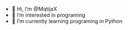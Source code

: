 - 👋 Hi, I’m @MqtijaX
- 👀 I’m interested in programing
- 🌱 I’m currently learning programing in Python

<!---
MqtijaX/MqtijaX is a ✨ special ✨ repository because its `README.md` (this file) appears on your GitHub profile.
You can click the Preview link to take a look at your changes.
--->
